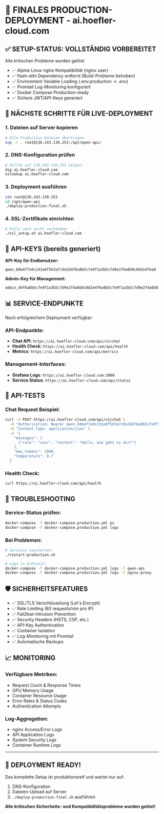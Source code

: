 # 🚀 FINALES PRODUCTION-DEPLOYMENT - ai.hoefler-cloud.com

## ✅ SETUP-STATUS: VOLLSTÄNDIG VORBEREITET

Alle kritischen Probleme wurden gelöst:
- ✅ Alpine Linux nginx Kompatibilität (nginx user)
- ✅ flash-attn Dependency entfernt (Build-Probleme behoben)
- ✅ Environment Variable Loading (.env.production → .env)
- ✅ Promtail Log-Monitoring konfiguriert
- ✅ Docker Compose Production-ready
- ✅ Sichere JWT/API-Keys generiert

## 🎯 NÄCHSTE SCHRITTE FÜR LIVE-DEPLOYMENT

### 1. Dateien auf Server kopieren
```bash
# Alle Production-Dateien übertragen:
scp -r . root@136.243.130.253:/opt/qwen-api/
```

### 2. DNS-Konfiguration prüfen
```bash
# Sollte auf 136.243.130.253 zeigen:
dig ai.hoefler-cloud.com
nslookup ai.hoefler-cloud.com
```

### 3. Deployment ausführen
```bash
ssh root@136.243.130.253
cd /opt/qwen-api
./deploy-production-final.sh
```

### 4. SSL-Zertifikate einrichten
```bash
# Falls noch nicht vorhanden:
./ssl_setup.sh ai.hoefler-cloud.com
```

## 🔑 API-KEYS (bereits generiert)

**API-Key für Endbenutzer:**
```
qwen_b8e4f7a9c2d1e8f5b3a7c9e2d4f6a8b5c7e9f1a3b5c7d9e2f4a6b8c0d2e4f6a8
```

**Admin-Key für Management:**
```
admin_d4f6a8b5c7e9f1a3b5c7d9e2f4a6b8c0d2e4f6a8b5c7e9f1a3b5c7d9e2f4a6b8
```

## 📊 SERVICE-ENDPUNKTE

Nach erfolgreichem Deployment verfügbar:

### API-Endpunkte:
- **Chat API**: `https://ai.hoefler-cloud.com/api/v1/chat`
- **Health Check**: `https://ai.hoefler-cloud.com/api/health`
- **Metrics**: `https://ai.hoefler-cloud.com/api/metrics`

### Management-Interfaces:
- **Grafana Logs**: `https://ai.hoefler-cloud.com:3000`
- **Service Status**: `https://ai.hoefler-cloud.com/api/status`

## 🧪 API-TESTS

### Chat Request Beispiel:
```bash
curl -X POST https://ai.hoefler-cloud.com/api/v1/chat \
  -H "Authorization: Bearer qwen_b8e4f7a9c2d1e8f5b3a7c9e2d4f6a8b5c7e9f1a3b5c7d9e2f4a6b8c0d2e4f6a8" \
  -H "Content-Type: application/json" \
  -d '{
    "messages": [
      {"role": "user", "content": "Hallo, wie geht es dir?"}
    ],
    "max_tokens": 1000,
    "temperature": 0.7
  }'
```

### Health Check:
```bash
curl https://ai.hoefler-cloud.com/api/health
```

## 🔧 TROUBLESHOOTING

### Service-Status prüfen:
```bash
docker-compose -f docker-compose.production.yml ps
docker-compose -f docker-compose.production.yml logs
```

### Bei Problemen:
```bash
# Services neustarten:
./restart-production.sh

# Logs in Echtzeit:
docker-compose -f docker-compose.production.yml logs -f qwen-api
docker-compose -f docker-compose.production.yml logs -f nginx-proxy
```

## 🛡️ SICHERHEITSFEATURES

- ✅ SSL/TLS Verschlüsselung (Let's Encrypt)
- ✅ Rate Limiting (60 requests/min pro IP)
- ✅ Fail2ban Intrusion Prevention
- ✅ Security Headers (HSTS, CSP, etc.)
- ✅ API-Key Authentication
- ✅ Container Isolation
- ✅ Log-Monitoring mit Promtail
- ✅ Automatische Backups

## 📈 MONITORING

### Verfügbare Metriken:
- Request Count & Response Times
- GPU Memory Usage
- Container Resource Usage
- Error Rates & Status Codes
- Authentication Attempts

### Log-Aggregation:
- nginx Access/Error Logs
- API Application Logs
- System Security Logs
- Container Runtime Logs

---

## 🎉 DEPLOYMENT READY!

Das komplette Setup ist produktionsreif und wartet nur auf:
1. DNS-Konfiguration
2. Dateien-Upload auf Server
3. `./deploy-production-final.sh` ausführen

**Alle kritischen Sicherheits- und Kompatibilitätsprobleme wurden gelöst!**
